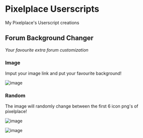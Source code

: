 # **Pixelplace Userscripts**
My Pixelplace's Userscript creations


## Forum Background Changer
*Your favourite extra forum customization*

### Image
Imput your image link and put your favourite background!

![image](https://i.imgur.com/u9Ms07M.png)

### Random
The image will randomly change between the first 6 icon png's of pixelplace!

![image](https://i.imgur.com/JoL4IMn.png)

![image](https://imgur.com/pxXeNvu.png)

## 
